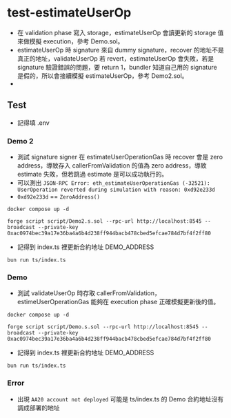 # test-estimateUserOp

- 在 validation phase 寫入 storage，estimateUserOp 會讀更新的 storage 值來做模擬 execution，參考 Demo.sol。
- estimateUserOp 時 signature 來自 dummy signature，recover 的地址不是真正的地址，validateUserOp 若 revert，estimateUserOp 會失敗，若是 signature 驗證錯誤的問題，要 return 1，bundler 知道自己用的 signature 是假的，所以會接續模擬 estimateUserOp，參考 Demo2.sol。
- 


## Test

- 記得填 .env

### Demo 2

- 測試 signature signer 在 estimateUserOperationGas 時 recover 會是 zero address，導致存入 callerFromValidation 的值為 zero address，導致 estimate 失敗，但若跳過 estimate 是可以成功執行的。
- 可以測出 `JSON-RPC Error: eth_estimateUserOperationGas (-32521): UserOperation reverted during simulation with reason: 0xd92e233d`
- `0xd92e233d` == `ZeroAddress()`

```
docker compose up -d

forge script script/Demo2.s.sol --rpc-url http://localhost:8545 --broadcast --private-key 0xac0974bec39a17e36ba4a6b4d238ff944bacb478cbed5efcae784d7bf4f2ff80
```

- 記得到 index.ts 裡更新合約地址 DEMO_ADDRESS

```
bun run ts/index.ts
```


### Demo

- 測試 validateUserOp 時存取 callerFromValidation，estimeUserOperationGas 能夠在 execution phase 正確模擬更新後的值。

```
docker compose up -d

forge script script/Demo.s.sol --rpc-url http://localhost:8545 --broadcast --private-key 0xac0974bec39a17e36ba4a6b4d238ff944bacb478cbed5efcae784d7bf4f2ff80
```

- 記得到 index.ts 裡更新合約地址 DEMO_ADDRESS

```
bun run ts/index.ts
```


### Error

- 出現 `AA20 account not deployed` 可能是 ts/index.ts 的 Demo 合約地址沒有調成部署的地址